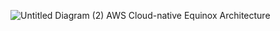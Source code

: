 ![Untitled Diagram (2)](https://github.com/karantamang9/mycom/assets/159943424/707c0680-c285-4d59-b1a3-b689961322a8)
AWS Cloud-native Equinox Architecture

